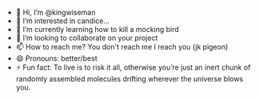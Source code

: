 - 👋 Hi, I’m @kingwiseman
- 👀 I’m interested in candice...
- 🌱 I’m currently learning how to kill a mocking bird
- 💞️ I’m looking to collaborate on your project
- 📫 How to reach me? You don't reach me I reach you (jk pigeon)
- 😄 Pronouns: better/best
- ⚡ Fun fact: To live is to risk it all, otherwise you’re just an inert chunk of randomly assembled molecules drifting wherever the universe blows you.
<!---
kingwiseman/kingwiseman is a ✨ special ✨ repository because its `README.md` (this file) appears on your GitHub profile.
You can click the Preview link to take a look at your changes.
--->
